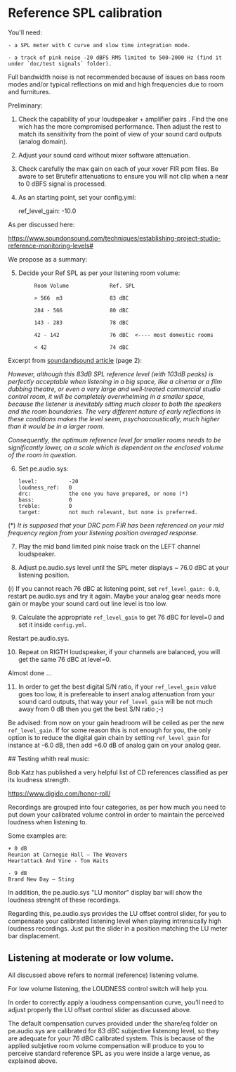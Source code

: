 # Reference SPL calibration


You'll need:

    - a SPL meter with C curve and slow time integration mode.

    - a track of pink noise -20 dBFS RMS limited to 500-2000 Hz (find it under `doc/test signals` folder).

Full bandwidth noise is not recommended because of issues on bass room modes and/or typical reflections on mid and high frequencies due to room and furnitures.


Preliminary:


1. Check the capability of your loudspeaker + amplifier pairs . Find the one wich has the more compromised performance. Then adjust the rest to match its sensitivity from the point of view of your sound card outputs (analog domain).

2. Adjust your sound card without mixer software attenuation.

3. Check carefully the max gain on each of your xover FIR pcm files. Be aware to set Brutefir attenuations to ensure you will not clip when a near to 0 dBFS signal is processed.

4. As an starting point, set your config.yml:

    ref_level_gain: -10.0


As per discussed here:

https://www.soundonsound.com/techniques/establishing-project-studio-reference-monitoring-levels#

We propose as a summary:

5. Decide your Ref SPL as per your listening room volume:

            Room Volume             Ref. SPL

            > 566  m3               83 dBC

            284 - 566               80 dBC

            143 - 283               78 dBC

            42 - 142                76 dBC  <---- most domestic rooms

            < 42                    74 dBC

Excerpt from [soundandsound article](https://www.soundonsound.com/techniques/establishing-project-studio-reference-monitoring-levels?page=2) (page 2):


*However, although this 83dB SPL reference level (with 103dB peaks) is perfectly acceptable when listening in a big space, like a cinema or a film dubbing theatre, or even a very large and well‑treated commercial studio control room, it will be completely overwhelming in a smaller space, because the listener is inevitably sitting much closer to both the speakers and the room boundaries. The very different nature of early reflections in these conditions makes the level seem, psychoacoustically, much higher than it would be in a larger room.*

*Consequently, the optimum reference level for smaller rooms needs to be significantly lower, on a scale which is dependent on the enclosed volume of the room in question.*



6. Set pe.audio.sys:

    ```
    level:          -20
    loudness_ref:   0
    drc:            the one you have prepared, or none (*)
    bass:           0
    treble:         0
    target:         not much relevant, but none is preferred.
    ```

(*) *It is supposed that your DRC pcm FIR has been referenced on your mid frequency region from your listening position averaged response.* 


7. Play the mid band limited pink noise track on the LEFT channel loudspeaker.

8. Adjust pe.audio.sys level until the SPL meter displays ~ 76.0 dBC  at your listening position.

(i) If you cannot reach 76 dBC at listening point, set `ref_level_gain: 0.0`, restart pe.audio.sys and try it again. Maybe your analog gear needs more gain or maybe your sound card out line level is too low.

9. Calculate the appropriate `ref_level_gain` to get 76 dBC for level=0 and set it inside `config.yml`. 

Restart pe.audio.sys.

10. Repeat on RIGTH loudspeaker, if your channels are balanced, you will get the same 76 dBC at level=0.

Almost done ...

11. In order to get the best digital S/N ratio, if your `ref_level_gain` value goes too low, it is prefereable to insert analog attenuation from your sound card outputs, that way your `ref_level_gain` will be not much away from 0 dB then you get the best S/N ratio ;-)

Be advised: from now on your gain headroom will be ceiled as per the new `ref_level_gain`. If for some reason this is not enough for you, the only option is to reduce the digital gain chain by setting `ref_level_gain` for instance at -6.0 dB, then add +6.0 dB of analog gain on your analog gear.


## Testing whith real music:

Bob Katz has published a very helpful list of CD references classified as per its loudness strength.

https://www.digido.com/honor-roll/

Recordings are grouped into four categories, as per how much you need to put down your calibrated volume control in order to maintain the perceived loudness when listening to.

Some examples are:

    + 0 dB
    Reunion at Carnegie Hall – The Weavers
    Heartattack And Vine - Tom Waits

    - 9 dB
    Brand New Day – Sting

In addition, the pe.audio.sys "LU monitor" display bar will show the loudness strenght of these recordings.

Regarding this, pe.audio.sys provides the LU offset control slider, for you to compensate your calibrated listening level when playing intrensically high loudness recordings. Just put the slider in a position matching the LU meter bar displacement.

## Listening at moderate or low volume.

All discussed above refers to normal (reference) listening volume.

For low volume listening, the LOUDNESS control switch will help you.

In order to correctly apply a loudness compensantion curve, you'll need to adjust properly the LU offset control slider as discussed above.

The default compensation curves provided under the share/eq folder on pe.audio.sys are calibrated for 83 dBC subjective listenong level, so they are adequate for your 76 dBC calibrated system. This is because of the applied subjetive room volume compensation will produce to you to perceive standard reference SPL as you were inside a large venue, as explained above.


